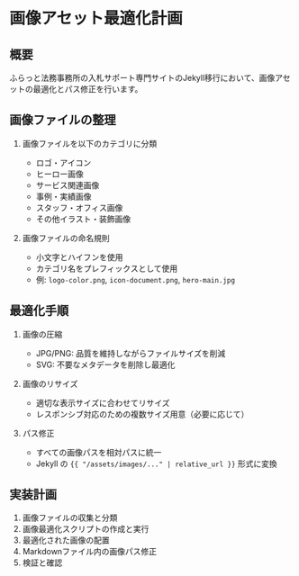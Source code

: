 # 画像アセット最適化計画

## 概要
ふらっと法務事務所の入札サポート専門サイトのJekyll移行において、画像アセットの最適化とパス修正を行います。

## 画像ファイルの整理
1. 画像ファイルを以下のカテゴリに分類
   - ロゴ・アイコン
   - ヒーロー画像
   - サービス関連画像
   - 事例・実績画像
   - スタッフ・オフィス画像
   - その他イラスト・装飾画像

2. 画像ファイルの命名規則
   - 小文字とハイフンを使用
   - カテゴリ名をプレフィックスとして使用
   - 例: `logo-color.png`, `icon-document.png`, `hero-main.jpg`

## 最適化手順
1. 画像の圧縮
   - JPG/PNG: 品質を維持しながらファイルサイズを削減
   - SVG: 不要なメタデータを削除し最適化

2. 画像のリサイズ
   - 適切な表示サイズに合わせてリサイズ
   - レスポンシブ対応のための複数サイズ用意（必要に応じて）

3. パス修正
   - すべての画像パスを相対パスに統一
   - Jekyll の `{{ "/assets/images/..." | relative_url }}` 形式に変換

## 実装計画
1. 画像ファイルの収集と分類
2. 画像最適化スクリプトの作成と実行
3. 最適化された画像の配置
4. Markdownファイル内の画像パス修正
5. 検証と確認
